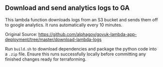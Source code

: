 ## Download and send analytics logs to GA

This lambda function downloads logs from an S3 bucket and sends them off to google analytics. It runs automatically every 10 minutes.

Original Source: https://github.com/alphagov/govuk-lambda-app-deployment/tree/master/download-lambda-logs

Run `build.sh` to download dependencies and package the python code into a `.zip` file. Ensure this runs successfully locally before committing any finished changes ready for terraforming. 
